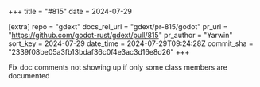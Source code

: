 +++
title = "#815"
date = 2024-07-29

[extra]
repo = "gdext"
docs_rel_url = "gdext/pr-815/godot"
pr_url = "https://github.com/godot-rust/gdext/pull/815"
pr_author = "Yarwin"
sort_key = 2024-07-29
date_time = 2024-07-29T09:24:28Z
commit_sha = "2339f08be05a3fb13bdaf36c0f4e3ac3d16e8d26"
+++

Fix doc comments not showing up if only some class members are documented
